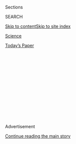 <div id="app">

<div>

<div>

<div>

<div class="NYTAppHideMasthead css-1q2w90k e1suatyy0">

<div class="section css-ui9rw0 e1suatyy2">

<div class="css-eph4ug er09x8g0">

<div class="css-6n7j50">

</div>

<span class="css-1dv1kvn">Sections</span>

<div class="css-10488qs">

<span class="css-1dv1kvn">SEARCH</span>

</div>

[Skip to content](#site-content)[Skip to site
index](#site-index)

</div>

<div id="masthead-section-label" class="css-1wr3we4 eaxe0e00">

[Science](https://www.nytimes3xbfgragh.onion/section/science)

</div>

<div class="css-10698na e1huz5gh0">

</div>

</div>

<div id="masthead-bar-one" class="section hasLinks css-15hmgas e1csuq9d3">

<div class="css-uqyvli e1csuq9d0">

</div>

<div class="css-1uqjmks e1csuq9d1">

</div>

<div class="css-9e9ivx">

[](https://myaccount.nytimes3xbfgragh.onion/auth/login?response_type=cookie&client_id=vi)

</div>

<div class="css-1bvtpon e1csuq9d2">

[Today’s
Paper](https://www.nytimes3xbfgragh.onion/section/todayspaper)

</div>

</div>

</div>

</div>

<div data-aria-hidden="false">

<div id="site-content" data-role="main">

<div>

<div class="css-1aor85t" style="opacity:0.000000001;z-index:-1;visibility:hidden">

<div class="css-1hqnpie">

<div class="css-epjblv">

<span class="css-17xtcya">[Science](/section/science)</span><span class="css-x15j1o">|</span><span class="css-fwqvlz">A
Honeybee’s Tongue Is More Swiss Army Knife Than
Ladle</span>

</div>

<div class="css-k008qs">

<div class="css-1iwv8en">

<span class="css-18z7m18"></span>

<div>

</div>

</div>

<span class="css-1n6z4y">https://nyti.ms/31LnbEf</span>

<div class="css-1705lsu">

<div class="css-4xjgmj">

<div class="css-4skfbu" data-role="toolbar" data-aria-label="Social Media Share buttons, Save button, and Comments Panel with current comment count" data-testid="share-tools">

  - 
  - 
  - 
  - 
    
    <div class="css-6n7j50">
    
    </div>

  - 

</div>

</div>

</div>

</div>

</div>

</div>

<div class="css-13pd83m">

</div>

<div id="top-wrapper" class="css-1sy8kpn">

<div id="top-slug" class="css-l9onyx">

Advertisement

</div>

[Continue reading the main
story](#after-top)

<div class="ad top-wrapper" style="text-align:center;height:100%;display:block;min-height:250px">

<div id="top" class="place-ad" data-position="top" data-size-key="top">

</div>

</div>

<div id="after-top">

</div>

</div>

<div>

<div id="sponsor-wrapper" class="css-1hyfx7x">

<div id="sponsor-slug" class="css-19vbshk">

Supported by

</div>

[Continue reading the main
story](#after-sponsor)

<div id="sponsor" class="ad sponsor-wrapper" style="text-align:center;height:100%;display:block">

</div>

<div id="after-sponsor">

</div>

</div>

<div class="css-186x18t">

Trilobites

</div>

<div class="css-1vkm6nb ehdk2mb0">

# A Honeybee’s Tongue Is More Swiss Army Knife Than Ladle

</div>

Once again, insects prove to be more complicated than scientists thought
they
were.

<div class="css-79elbk" data-testid="photoviewer-wrapper">

<div class="css-z3e15g" data-testid="photoviewer-wrapper-hidden">

</div>

<div class="css-1a48zt4 ehw59r15" data-testid="photoviewer-children">

![<span class="css-16f3y1r e13ogyst0" data-aria-hidden="true">Researchers
found that bees’ tongues are so sensitive to the viscosity of nectar
that “they switch at the exact point you would expect, to get the best
reward for the energy
invested.”</span><span class="css-cnj6d5 e1z0qqy90" itemprop="copyrightHolder"><span class="css-1ly73wi e1tej78p0">Credit...</span><span><span>Jiangkun
Wei</span></span></span>](https://static01.graylady3jvrrxbe.onion/images/2020/08/11/science/11TB-BEES/11TB-BEES-articleLarge.jpg?quality=75&auto=webp&disable=upscale)

</div>

</div>

<div class="css-18e8msd">

<div class="css-vp77d3 epjyd6m0">

<div class="css-1baulvz">

By [<span class="css-1baulvz last-byline" itemprop="name">James
Gorman</span>](https://www.nytimes3xbfgragh.onion/by/james-gorman)

</div>

</div>

  - 
    
    <div class="css-ld3wwf e16638kd2">
    
    Aug. 11,
    2020
    
    </div>

  - 
    
    <div class="css-4xjgmj">
    
    <div class="css-d8bdto" data-role="toolbar" data-aria-label="Social Media Share buttons, Save button, and Comments Panel with current comment count" data-testid="share-tools">
    
      - 
      - 
      - 
      - 
        
        <div class="css-6n7j50">
        
        </div>
    
      - 
    
    </div>
    
    </div>

</div>

</div>

<div class="section meteredContent css-1r7ky0e" name="articleBody" itemprop="articleBody">

<div class="css-1fanzo5 StoryBodyCompanionColumn">

<div class="css-53u6y8">

For a century, scientists have known how honeybees drink nectar. They
lap it up.

They don’t lap like cats or dogs, [videos of whose mesmerizing drinking
habits](https://www.nytimes3xbfgragh.onion/video/science/100000003273592/how-dogs-drink.html)have
been one of the great rewards of high speed video. But they do dip their
hairy tongues rapidly in and out of syrupy nectar to draw it up into
their mouth. For the last century or so, scientists have been convinced
that this is the only way they drink nectar.

</div>

</div>

![<span class="css-16f3y1r e13ogyst0">A honeybee laps a solution with 50
percent nectar. Video by Wu et
al.</span>](https://static01.graylady3jvrrxbe.onion/images/2020/11/08/science/11tb-bees-lap-image/11tb-bees-lap-image-videoSixteenByNineJumbo1600.png)

<div class="css-1fanzo5 StoryBodyCompanionColumn">

<div class="css-53u6y8">

Scientists have now discovered bees can also suck nectar, which is more
efficient when the sugar content is lower and the nectar is less
viscous. High-speed video of bees drinking a nectar substitute in a lab
shows that not only do honeybees have this unexpected ability, they can
go back and forth from one drinking mode to another.

</div>

</div>

<div class="css-1fanzo5 StoryBodyCompanionColumn">

<div class="css-53u6y8">

Jianing Wu, an engineering and biophysics specialist, at Sun Yat-sen
University in Guangzhou, China, and the senior researcher on the
experiment, said that while honeybees excel at feeding on highly
concentrated nectar, “we find that they can also flexibly switch the
feeding strategy from lapping to suction.” He and his colleagues
[reported the results on Wednesday in the journal Biology
Letters.](http://%0A22%0A23%0A24%0A25%0A26%0A27%0A28%0A29%0A30%0A31%0A32%0A33%0A34%0A35%0A36%20feeding%20strategy,%20nectar%20intake%2037%0Ahttp://dx.doi.org/10.1098/rsbl.2020.0449)

</div>

</div>

![<span class="css-16f3y1r e13ogyst0">Like a little vacuum cleaner.
Video by Wu et
al.</span>](https://static01.graylady3jvrrxbe.onion/images/2020/11/08/science/11tb-bees-suction-image/11tb-bees-suction-image-videoSixteenByNineJumbo1600.png)

<div class="css-1fanzo5 StoryBodyCompanionColumn">

<div class="css-53u6y8">

[David Hu, a professor at the Georgia Institute of
Technology](https://www.nytimes3xbfgragh.onion/2018/11/05/science/hu-robotics.html),
who supervised some of Dr. Wu’s earlier research but was not involved in
this experiment, said: “We thought that insects’ mouths were like tools
in your kitchen drawer (straw, fork, spoon), e.g., with single uses.”

“Wu showed that honeybee tongues are like a Swiss army knife, able to
efficiently drink many type of nectar,” Dr. Hu said.

Alejandro Rico-Guevara, who runs the Behavioral Ecophysics Lab at the
University of Washington, Seattle and studies [nectar feeding in
birds](https://www.nytimes3xbfgragh.onion/2015/09/08/science/the-hummingbirds-tongue-how-it-works.html),
also worked on the project. He said this flexibility in nectar drinking
behavior means that although bees prefer the more syrupy nectars, they
can efficiently feed from flowers whose nectar is more watery. “This has
implications at many different scales, from pollination, for our food,
all the way to the role they have in natural ecosystems,” he said.

What Dr. Rico-Guevara found most interesting was that the bees are so
sensitive to the viscosity of the nectar that “they switch at the exact
point you would expect, to get the best reward for the energy invested.”

</div>

</div>

<div class="css-1fanzo5 StoryBodyCompanionColumn">

<div class="css-53u6y8">

The honeybee tongue is adapted perfectly to lapping syrupy nectars. Once
the tongue is dipped into thick nectars, Dr. Wu explained,
“approximately 10,000 bristles covering the tongue erect
simultaneously at a certain angle for trapping the nectar.” The bee then
pulls its tongue back into its proboscis, which is really a part of its
mouth, and a pumping mechanism in the head sucks the nectar off the
tongue.

</div>

</div>

![<span class="css-16f3y1r e13ogyst0">A slowed-down video shows how the
bee tongue deploys its bristles as it laps up nectar. Video by Wu et
al.</span>](https://static01.graylady3jvrrxbe.onion/images/2020/11/08/science/11tb-bees-bristles-image/11tb-bees-bristles-image-superJumbo.png)

<div class="css-1fanzo5 StoryBodyCompanionColumn">

<div class="css-53u6y8">

When the viscosity changes so that the nectar is less thick, the bees
let their tongues stay in the nectar and sucked it up into their mouths,
apparently using the same pumping mechanism.

Dr. Hu said, “The result makes perfect sense because honeybees are
already known as generalists.” They are not limited to feeding on only
one type of flower like some other species of bee.

The bees have been flexible all along. It was the scientists who were
stuck on one idea.

</div>

</div>

<div>

</div>

</div>

<div>

</div>

<div>

</div>

<div>

</div>

<div>

<div id="bottom-wrapper" class="css-1ede5it">

<div id="bottom-slug" class="css-l9onyx">

Advertisement

</div>

[Continue reading the main
story](#after-bottom)

<div id="bottom" class="ad bottom-wrapper" style="text-align:center;height:100%;display:block;min-height:90px">

</div>

<div id="after-bottom">

</div>

</div>

</div>

</div>

</div>

## Site Index

<div>

</div>

## Site Information Navigation

  - [© <span>2020</span> <span>The New York Times
    Company</span>](https://help.nytimes3xbfgragh.onion/hc/en-us/articles/115014792127-Copyright-notice)

<!-- end list -->

  - [NYTCo](https://www.nytco.com/)
  - [Contact
    Us](https://help.nytimes3xbfgragh.onion/hc/en-us/articles/115015385887-Contact-Us)
  - [Work with us](https://www.nytco.com/careers/)
  - [Advertise](https://nytmediakit.com/)
  - [T Brand Studio](http://www.tbrandstudio.com/)
  - [Your Ad
    Choices](https://www.nytimes3xbfgragh.onion/privacy/cookie-policy#how-do-i-manage-trackers)
  - [Privacy](https://www.nytimes3xbfgragh.onion/privacy)
  - [Terms of
    Service](https://help.nytimes3xbfgragh.onion/hc/en-us/articles/115014893428-Terms-of-service)
  - [Terms of
    Sale](https://help.nytimes3xbfgragh.onion/hc/en-us/articles/115014893968-Terms-of-sale)
  - [Site
    Map](https://spiderbites.nytimes3xbfgragh.onion)
  - [Help](https://help.nytimes3xbfgragh.onion/hc/en-us)
  - [Subscriptions](https://www.nytimes3xbfgragh.onion/subscription?campaignId=37WXW)

</div>

</div>

</div>

</div>
